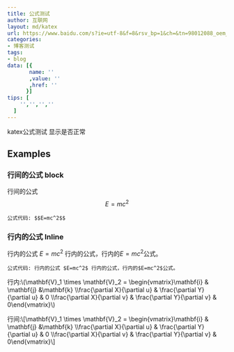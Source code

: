 ```yaml
---
title: 公式测试
author: 互联网
layout: md/katex
url: https://www.baidu.com/s?ie=utf-8&f=8&rsv_bp=1&ch=&tn=98012088_oem_dg&bar=&wd=%E7%BD%91%E7%BB%9C
categories:
- 博客测试
tags:
- blog
data: [{
       name: ''
       ,value: ''
       ,href: ''
      }]
tips: [  
    '','','',''
  ]
---
```

katex公式测试  显示是否正常

<!--more-->

## Examples

### 行间的公式 block

行间的公式$$E=mc^2$$
```
公式代码: $$E=mc^2$$
```

### 行内的公式 Inline

行内的公式 $E=mc^2$ 行内的公式，行内的$E=mc^2$公式。
```
公式代码: 行内的公式 $E=mc^2$ 行内的公式，行内的$E=mc^2$公式。
```

行内:\\(\mathbf{V}_1 \times \mathbf{V}_2 =  \begin{vmatrix}\mathbf{i} &amp; \mathbf{j} &amp;\mathbf{k} \\\frac{\partial X}{\partial u} &amp;  \frac{\partial Y}{\partial u} &amp; 0 \\\frac{\partial X}{\partial v} &amp;  \frac{\partial Y}{\partial v} &amp; 0\end{vmatrix}\\)

行间:\\[\mathbf{V}_1 \times \mathbf{V}_2 =  \begin{vmatrix}\mathbf{i} &amp; \mathbf{j} &amp;\mathbf{k} \\\frac{\partial X}{\partial u} &amp;  \frac{\partial Y}{\partial u} &amp; 0 \\\frac{\partial X}{\partial v} &amp;  \frac{\partial Y}{\partial v} &amp; 0\end{vmatrix}\\]
